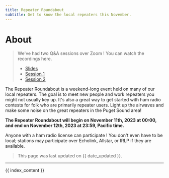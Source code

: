 ```yaml
---
title: Repeater Roundabout
subtitle: Get to know the local repeaters this November.
---
```


# About

> We've had two Q&A sessions over Zoom ! You can watch the recordings here.
> - [Slides](https://docs.google.com/presentation/d/1GvTALNso3tpsYoxtYDW0FAkMqhxRlnO_WMp-U3RQRxg/edit?usp=sharing)
> - [Session 1](https://drive.google.com/file/d/1lxmyOy5PByaQkqdEw2bZ0Qh-bbab7-zf/view?usp=sharing)
> - [Session 2](https://drive.google.com/file/d/1oHhNAAzfjvgftzaiySG0IrSYctPOkMCL/view?usp=sharing)

The Repeater Roundabout is a weekend-long event held on many of our local repeaters. The goal is to meet new people and work repeaters you might not usually key up. It's also a great way to get started with ham radio contests for folk who are primarily repeater users. Light up the airwaves and make some noise on the great repeaters in the Puget Sound area!

**The Repeater Roundabout will begin on November 11th, 2023 at 00:00, and end on November 12th, 2023 at 23:59, Pacific time.**

Anyone with a ham radio license can participate ! You don't even have to be local; stations may participate over Echolink, Allstar, or IRLP if they are available.

> This page was last updated on {{ date_updated }}.

---

{{ index_content }}
